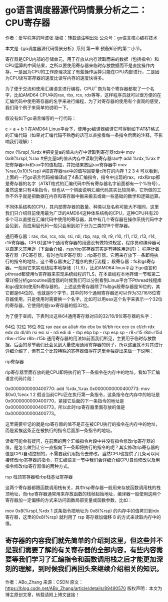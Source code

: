 # go语言调度器源代码情景分析之二：CPU寄存器

作者：爱写程序的阿波张
版权：转载请注明出处
公众号：go语言核心编程技术

本文是《go调度器源代码情景分析》系列 第一章 预备知识的第二小节。

寄存器是CPU内部的存储单元，用于存放从内存读取而来的数据（包括指令）和CPU运算的中间结果，之所以要使用寄存器来临时存放数据而不是直接操作内存，一是因为CPU的工作原理决定了有些操作运算只能在CPU内部进行，二是因为CPU读写寄存器的速度比读写内存的速度快得多。

为了便于交流和使用汇编语言进行编程，CPU厂商为每个寄存器都取了一个名字，比如AMD64 CPU中的rax, rbx, rcx, rdx等等，这样程序员就可以很方便的在汇编代码中使用寄存器的名字来进行编程，为了对寄存器的使用有个直观的感受，我们用个例子来简单的说明一下。

假设有如下go语言编写的一行代码：

c = a + b
1
在AMD64 Linux平台下，使用go编译器编译它可得到如下AT&T格式的汇编代码（如果对汇编代码不熟悉的话可以直接看每一条指令后面的注释，不影响我们理解）：

mov    (%rsp),%rdx         #把变量a的值从内存中读取到寄存器rdx中
mov    0x8(%rsp),%rax      #把变量b的值从内存中读取到寄存器rax中
add    %rdx,%rax           #把寄存器rdx和rax中的值相加，并把结果放回rax寄存器中
mov    %rax,0x10(%rsp)     #把寄存器rax中的值写回变量c所在的内存
1
2
3
4
可以看到，上面的一行go语言代码被编译成了4条汇编指令，指令中出现的rax，rdx和rsp都是寄存器的名字（AT&T格式的汇编代码中所有寄存器名字前面都有一个%符号），虽然这里只有4条指令，但也从一个侧面说明汇编代码其实比较简单，它所做的工作不外乎就是把数据在内存和寄存器中搬来搬去或做一些基础的数学和逻辑运算。

不同体系结构的CPU，其内部寄存器的数量、种类以及名称可能大不相同，这里我们只介绍目前使用最为广泛的AMD64这种体系结构的CPU，这种CPU共有20多个可以直接在汇编代码中使用的寄存器，其中有几个寄存器在操作系统代码中才会见到，而应用层代码一般只会用到如下分为三类的19个寄存器。

通用寄存器：rax, rbx, rcx, rdx, rsi, rdi, rbp, rsp, r8, r9, r10, r11, r12, r13, r14, r15寄存器。CPU对这16个通用寄存器的用途没有做特殊规定，程序员和编译器可以自定义其用途（下面会介绍，rsp/rbp寄存器其实是有特殊用途的）；
程序计数寄存器（PC寄存器，有时也叫IP寄存器）：rip寄存器。它用来存放下一条即将执行的指令的地址，这个寄存器决定了程序的执行流程；
段寄存器：fs和gs寄存器。一般用它来实现线程本地存储（TLS），比如AMD64 linux平台下go语言和pthread都使用fs寄存器来实现系统线程的TLS，在本章线程本地存储一节和第二章详细分析goroutine调度器的时候我们可以分别看到Linux平台下Pthread线程库和go是如何使用fs寄存器的。
上述这些寄存器除了fs和gs段寄存器是16位的，其它都是64位的，也就是8个字节，其中的16个通用寄存器还可以作为32/16/8位寄存器使用，只是使用时需要换一个名字，比如可以用eax这个名字来表示一个32位的寄存器，它使用的是rax寄存器的低32位。

为了便于查阅，下表列出这些64通用寄存器对应的32/16/8位寄存器的名字：

64位	32位	16位	8位
rax	eax	ax	al/ah
rbx	ebx	bx	bl/bh
rcx	ecx	cx	cl/ch
rdx	edx	dx	dl/dh
rsi	esi	si	-
rdi	edi	di	-
rbp	ebp	bp	-
rsp	esp	sp	-
r8~r15	r8d~r15d	r8w~r15w	r8b~r15b
通用寄存器的用法如前面我们所见，主要用于临时存放数据，后面的章节我们还会见到大量使用通用寄存器的例子，所以这里就不对其进行详细介绍了，但有三个比较特殊的寄存器值得在这里单独提出来做一下说明：

rip寄存器

rip寄存器里面存放的是CPU即将执行的下一条指令在内存中的地址。看如下汇编语言代码片段：

0x0000000000400770:	add    %rdx,%rax
0x0000000000400773:	mov    $0x0,%ecx
1
2
假设当前CPU正在执行第一条指令，这条指令在内存中的地址是0x0000000000400770，紧接它后面的下一条指令的地址是0x0000000000400773，所以此时rip寄存器里面存放的值是0x0000000000400773。

这里需要牢记的就是rip寄存器的值不是正在被CPU执行的指令在内存中的地址，而是紧挨这条正在被执行的指令后面那一条指令的地址。

读者可能会有疑问，在前面的两个汇编指令片段中并没有指令修改rip寄存器的值，是怎么做到让它一直指向下一条即将执行的指令的呢？其实修改rip寄存器的值是CPU自动控制的，不需要我们用指令去修改，当然CPU也提供了几条可以间接修改rip寄存器的指令，在汇编语言一节中我们会详细介绍CPU自动修改以及用指令修改rip寄存器值的两种方式。

rsp 栈顶寄存器和rbp栈基址寄存器

这两个寄存器都跟函数调用栈有关，其中rsp寄存器一般用来存放函数调用栈的栈顶地址，而rbp寄存器通常用来存放函数的栈帧起始地址，编译器一般使用这两个寄存器加一定偏移的方式来访问函数局部变量或函数参数，比如：

mov    0x8(%rsp),%rdx
1
这条指令把地址为 0x8(%rsp) 的内存中的值拷贝到rdx寄存器，这里的0x8(%rsp) 就利用了 rsp 寄存器加偏移 8 的方式来读取内存中的值。

寄存器的内容我们就先简单的介绍到这里，但这些并不是我们需要了解的有关寄存器的全部内容，有些内容需要等我们学习了汇编指令和函数调用栈之后才能更加深刻的理解，到时候我们再回头来继续介绍相关的知识。
--------------------- 
作者：ABo_Zhang 
来源：CSDN 
原文：https://blog.csdn.net/ABo_Zhang/article/details/89490570 
版权声明：本文为博主原创文章，转载请附上博文链接！